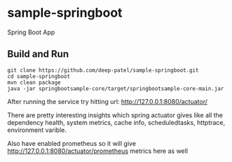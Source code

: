 # sample-springboot
Spring Boot App

## Build and Run

```
git clone https://github.com/deep-patel/sample-springboot.git
cd sample-springboot
mvn clean package
java -jar springbootsample-core/target/springbootsample-core-main.jar
```

After running the service try hitting url: http://127.0.0.1:8080/actuator/

There are pretty interesting insights which spring actuator gives like all the dependency health, system metrics, cache info, scheduledtasks, httptrace, environment varible.

Also have enabled prometheus so it will give http://127.0.0.1:8080/actuator/prometheus metrics here as well


